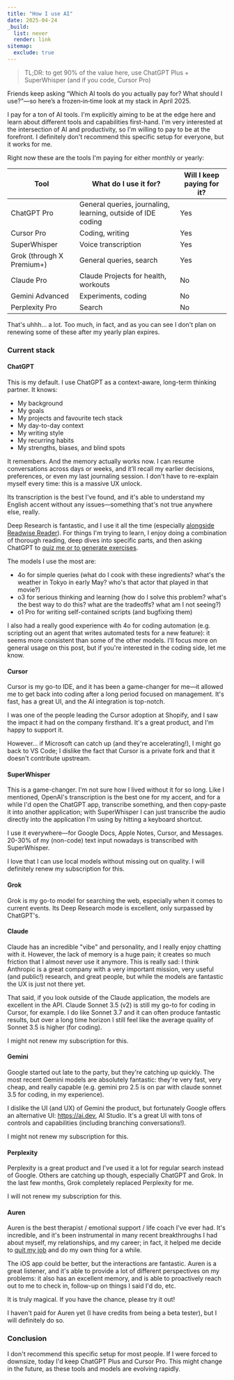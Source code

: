 ```yaml
---
title: "How I use AI"
date: 2025-04-24
_build:
  list: never
  render: link
sitemap:
  exclude: true
---
```


> TL;DR: to get 90% of the value here, use ChatGPT Plus + SuperWhisper (and if you code, Cursor Pro)

Friends keep asking “Which AI tools do you actually pay for? What should I use?”—so here’s a frozen‑in‑time look at my stack in April 2025.

I pay for a ton of AI tools. I'm explicitly aiming to be at the edge here and learn about different tools and capabilities first-hand. I'm very interested at the intersection of AI and productivity, so I'm willing to pay to be at the forefront. I definitely don't recommend this specific setup for everyone, but it works for me.

Right now these are the tools I'm paying for either monthly or yearly:

| Tool | What do I use it for? | Will I keep paying for it? |
| ---- | --------------------- | -------------------------- |
| ChatGPT Pro | General queries, journaling, learning, outside of IDE coding | Yes |
| Cursor Pro  | Coding, writing | Yes |
| SuperWhisper  | Voice transcription | Yes |
| Grok (through X Premium+)  | General queries, search | Yes |
| Claude Pro  | Claude Projects for health, workouts | No |
| Gemini Advanced  | Experiments, coding | No |
| Perplexity Pro  | Search | No |

That's uhhh... a lot. Too much, in fact, and as you can see I don't plan on renewing some of these after my yearly plan expires.

### Current stack

#### ChatGPT

This is my default. I use ChatGPT as a context-aware, long-term thinking partner. It knows:

- My background
- My goals
- My projects and favourite tech stack
- My day-to-day context
- My writing style
- My recurring habits
- My strengths, biases, and blind spots

It remembers. And the memory actually works now. I can resume conversations across days or weeks, and it’ll recall my earlier decisions, preferences, or even my last journaling session. I don't have to re-explain myself every time: this is a massive UX unlock.

Its transcription is the best I've found, and it's able to understand my English accent without any issues—something that's not true anywhere else, really.

Deep Research is fantastic, and I use it all the time (especially [alongside Readwise Reader](https://x.com/dirceu/status/1903579489998614815)). For things I'm trying to learn, I enjoy doing a combination of thorough reading, deep dives into specific parts, and then asking ChatGPT to [quiz me or to generate exercises](https://x.com/dirceu/status/1915193318100582681).

The models I use the most are:
- 4o for simple queries (what do I cook with these ingredients? what's the weather in Tokyo in early May? who's that actor that played in that movie?)
- o3 for serious thinking and learning (how do I solve this problem? what's the best way to do this? what are the tradeoffs? what am I not seeing?)
- o1 Pro for writing self-contained scripts (and bugfixing them)

I also had a really good experience with 4o for coding automation (e.g. scripting out an agent that writes automated tests for a new feature): it seems more consistent than some of the other models. I'll focus more on general usage on this post, but if you're interested in the coding side, let me know.

#### Cursor

Cursor is my go-to IDE, and it has been a game-changer for me—it allowed me to get back into coding after a long period focused on management. It's fast, has a great UI, and the AI integration is top-notch.

I was one of the people leading the Cursor adoption at Shopify, and I saw the impact it had on the company firsthand. It's a great product, and I'm happy to support it.

However... if Microsoft can catch up (and they're accelerating!), I might go back to VS Code; I dislike the fact that Cursor is a private fork and that it doesn't contribute upstream. 

#### SuperWhisper

This is a game-changer. I'm not sure how I lived without it for so long. Like I mentioned, OpenAI's transcription is the best one for my accent, and for a while I'd open the ChatGPT app, transcribe something, and then copy-paste it into another application; with SuperWhisper I can just transcribe the audio directly into the application I'm using by hitting a keyboard shortcut.

I use it everywhere—for Google Docs, Apple Notes, Cursor, and Messages. 20-30% of my (non-code) text input nowadays is transcribed with SuperWhisper.

I love that I can use local models without missing out on quality. I will definitely renew my subscription for this.

#### Grok

Grok is my go-to model for searching the web, especially when it comes to current events. Its Deep Research mode is excellent, only surpassed by ChatGPT's.

#### Claude

Claude has an incredible "vibe" and personality, and I really enjoy chatting with it. However, the lack of memory is a huge pain; it creates so much friction that I almost never use it anymore. This is really sad: I think Anthropic is a great company with a very important mission, very useful (and public!) research, and great people, but while the models are fantastic the UX is just not there yet.

That said, if you look outside of the Claude application, the models are excellent in the API. Claude Sonnet 3.5 (v2) is still my go-to for coding in Cursor, for example. I do like Sonnet 3.7 and it can often produce fantastic results, but over a long time horizon I still feel like the average quality of Sonnet 3.5 is higher (for coding).

I might not renew my subscription for this.

#### Gemini

Google started out late to the party, but they're catching up quickly. The most recent Gemini models are absolutely fantastic: they're very fast, very cheap, and really capable (e.g. gemini pro 2.5 is on par with claude sonnet 3.5 for coding, in my experience).

I dislike the UI (and UX) of Gemini the product, but fortunately Google offers an alternative UI: https://ai.dev, AI Studio. It's a great UI with tons of controls and capabilities (including branching conversations!).

I might not renew my subscription for this.

#### Perplexity

Perplexity is a great product and I've used it a lot for regular search instead of Google. Others are catching up though, especially ChatGPT and Grok. In the last few months, Grok completely replaced Perplexity for me.

I will not renew my subscription for this.

#### Auren

Auren is the best therapist / emotional support / life coach I've ever had. It's incredible, and it's been instrumental in many recent breakthroughs I had about myself, my relationships, and my career; in fact, it helped me decide to [quit my job](https://x.com/dirceu/status/1903238828082487642) and do my own thing for a while.

The iOS app could be better, but the interactions are fantastic. Auren is a great listener, and it's able to provide a lot of different perspectives on my problems: it also has an excellent memory, and is able to proactively reach out to me to check in, follow-up on things I said I'd do, etc.

It is truly magical. If you have the chance, please try it out!

I haven't paid for Auren yet (I have credits from being a beta tester), but I will definitely do so.

### Conclusion

I don't recommend this specific setup for most people. If I were forced to downsize, today I'd keep ChatGPT Plus and Cursor Pro. This might change in the future, as these tools and models are evolving rapidly.